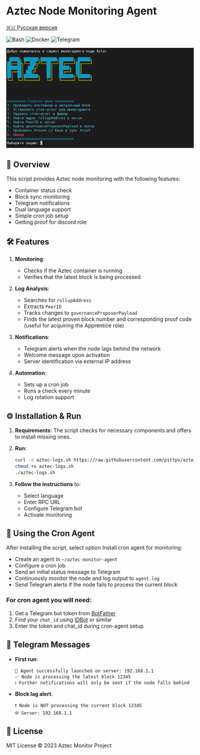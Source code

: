 # Aztec Node Monitoring Agent

[🇷🇺 Русская версия](https://github.com/pittpv/aztec-monitoring-script/blob/main/ru/ "Russian version of description")

![Bash](https://img.shields.io/badge/Bash-5.2-blue)
![Docker](https://img.shields.io/badge/Docker-20.10+-blue)
![Telegram](https://img.shields.io/badge/Telegram-API-blue)

![First Screen](https://raw.githubusercontent.com/pittpv/aztec-monitoring-script/main/other/img-ru-2025-05-25-05-45-23.png)

## 📌 Overview

This script provides Aztec node monitoring with the following features:

* Container status check
* Block sync monitoring
* Telegram notifications
* Dual language support
* Simple cron job setup
* Getting proof for discord role

## 🛠 Features

1. **Monitoring**:

   * Checks if the Aztec container is running
   * Verifies that the latest block is being processed

2. **Log Analysis**:

   * Searches for `rollupAddress`
   * Extracts `PeerID`
   * Tracks changes to `governanceProposerPayload`
   * Finds the latest proven block number and corresponding proof code (useful for acquiring the Apprentice role)

3. **Notifications**:

   * Telegram alerts when the node lags behind the network
   * Welcome message upon activation
   * Server identification via external IP address

4. **Automation**:

   * Sets up a cron job
   * Runs a check every minute
   * Log rotation support

## ⚙️ Installation & Run

1. **Requirements**:
   The script checks for necessary components and offers to install missing ones.

2. **Run**:

   ```bash
   curl -o aztec-logs.sh https://raw.githubusercontent.com/pittpv/aztec-monitoring-script/main/aztec-logs.sh  
   chmod +x aztec-logs.sh  
   ./aztec-logs.sh  
   ```

3. **Follow the instructions** to:

   * Select language
   * Enter RPC URL
   * Configure Telegram bot
   * Activate monitoring

## 🚀 Using the Cron Agent

After installing the script, select option Install cron agent for monitoring:

* Create an agent in `~/aztec-monitor-agent`
* Configure a cron job
* Send an initial status message to Telegram
* Continuously monitor the node and log output to `agent.log`
* Send Telegram alerts if the node fails to process the current block

### For cron agent you will need:

1. Get a Telegram bot token from [BotFather](https://t.me/BotFather)
2. Find your `chat_id` using [IDBot](https://t.me/myidbot) or similar
3. Enter the token and chat\_id during cron-agent setup

## 📝 Telegram Messages

* **First run**:

  ```
  🤖 Agent successfully launched on server: 192.168.1.1  
  ✅ Node is processing the latest block 12345  
  ℹ️ Further notifications will only be sent if the node falls behind  
  ```

* **Block lag alert**:

  ```
  ❗ Node is NOT processing the current block 12345  
  🌐 Server: 192.168.1.1  
  ```

## 📜 License

MIT License © 2023 Aztec Monitor Project
